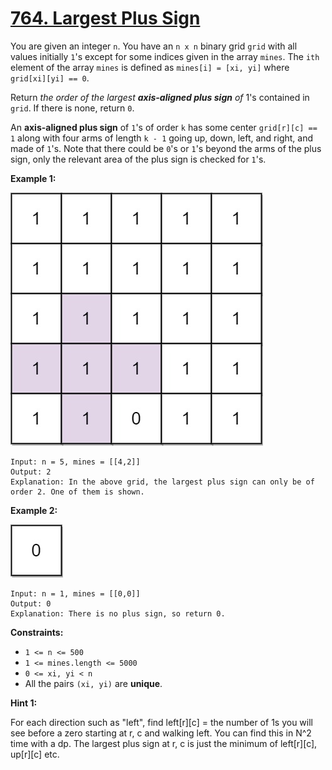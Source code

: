 # [764. Largest Plus Sign](https://leetcode.com/problems/largest-plus-sign/)

You are given an integer `n`. You have an `n x n` binary grid `grid` with all values initially `1`'s except for some indices given in the array `mines`. The `ith` element of the array `mines` is defined as `mines[i] = [xi, yi]` where `grid[xi][yi] == 0`.

Return _the order of the largest **axis-aligned plus sign** of_ 1's contained in `grid`. If there is none, return `0`.

An **axis-aligned plus sign** of `1`'s of order `k` has some center `grid[r][c] == 1` along with four arms of length `k - 1` going up, down, left, and right, and made of `1`'s. Note that there could be `0`'s or `1`'s beyond the arms of the plus sign, only the relevant area of the plus sign is checked for `1`'s.

**Example 1:**

![plus1-grid](plus1-grid.jpg)

    Input: n = 5, mines = [[4,2]]
    Output: 2
    Explanation: In the above grid, the largest plus sign can only be of order 2. One of them is shown.

**Example 2:**

![plus2-grid](plus2-grid.jpg)

    Input: n = 1, mines = [[0,0]]
    Output: 0
    Explanation: There is no plus sign, so return 0.

**Constraints:**

-   `1 <= n <= 500`
-   `1 <= mines.length <= 5000`
-   `0 <= xi, yi < n`
-   All the pairs `(xi, yi)` are **unique**.

**Hint 1:**

For each direction such as "left", find left[r][c] = the number of 1s you will see before a zero starting at r, c and walking left. You can find this in N^2 time with a dp. The largest plus sign at r, c is just the minimum of left[r][c], up[r][c] etc.
